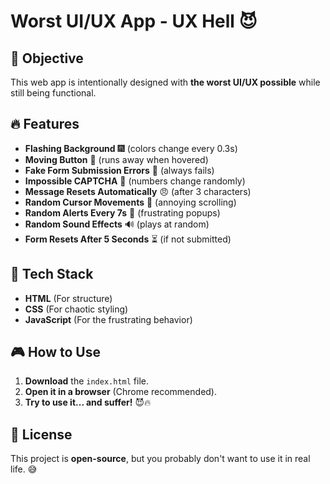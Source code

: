# Worst UI/UX App - UX Hell 😈

## 🎯 Objective
This web app is intentionally designed with **the worst UI/UX possible** while still being functional.

## 🔥 Features
- **Flashing Background** 🎆 (colors change every 0.3s)
- **Moving Button** 🏃 (runs away when hovered)
- **Fake Form Submission Errors** 🚫 (always fails)
- **Impossible CAPTCHA** 🔢 (numbers change randomly)
- **Message Resets Automatically** 😠 (after 3 characters)
- **Random Cursor Movements** 🎯 (annoying scrolling)
- **Random Alerts Every 7s** 🚨 (frustrating popups)
- **Random Sound Effects** 🔊 (plays at random)
- **Form Resets After 5 Seconds** ⏳ (if not submitted)

## 🚀 Tech Stack
- **HTML** (For structure)
- **CSS** (For chaotic styling)
- **JavaScript** (For the frustrating behavior)

## 🎮 How to Use
1. **Download** the `index.html` file.
2. **Open it in a browser** (Chrome recommended).
3. **Try to use it... and suffer!** 😈🔥

## 📜 License
This project is **open-source**, but you probably don't want to use it in real life. 😅

